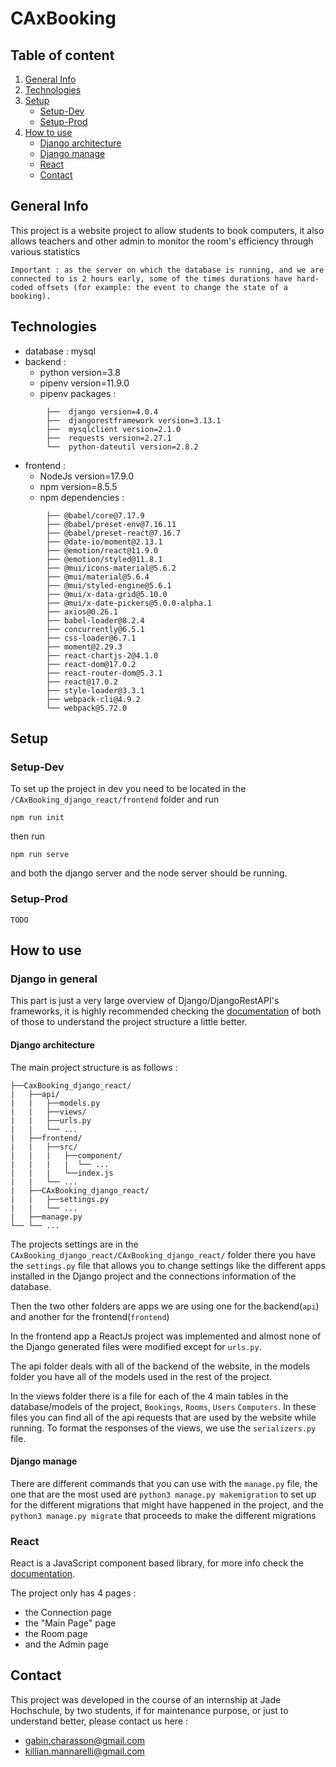 # CAxBooking




## Table of content
1. [General Info](#general-info)
2. [Technologies](#technologies)
3. [Setup](#setup)
    - [Setup-Dev](#setup-dev)
    - [Setup-Prod](#setup-prod)
4. [How to use](#how-to-use)
    - [Django architecture](#django-architecture)
    - [Django manage](#django-manage)
    - [React](#react)
    - [Contact](#contact)


## General Info
This project is a website project to allow students to book computers, it also allows teachers and other admin to monitor the room's efficiency through various statistics

    Important : as the server on which the database is running, and we are connected to is 2 hours early, some of the times durations have hard-coded offsets (for example: the event to change the state of a booking).

## Technologies

- database : mysql 
- backend : 
    - python version=3.8
    - pipenv version=11.9.0
    - pipenv packages :
```
        ├──  django version=4.0.4 
        ├──  djangorestframework version=3.13.1
        ├──  mysqlclient version=2.1.0
        ├──  requests version=2.27.1
        └──  python-dateutil version=2.8.2 
```

- frontend :
    - NodeJs version=17.9.0
    - npm version=8.5.5
    - npm dependencies :        
```    
        ├── @babel/core@7.17.9
        ├── @babel/preset-env@7.16.11
        ├── @babel/preset-react@7.16.7
        ├── @date-io/moment@2.13.1
        ├── @emotion/react@11.9.0
        ├── @emotion/styled@11.8.1
        ├── @mui/icons-material@5.6.2
        ├── @mui/material@5.6.4
        ├── @mui/styled-engine@5.6.1
        ├── @mui/x-data-grid@5.10.0
        ├── @mui/x-date-pickers@5.0.0-alpha.1
        ├── axios@0.26.1
        ├── babel-loader@8.2.4
        ├── concurrently@6.5.1
        ├── css-loader@6.7.1
        ├── moment@2.29.3
        ├── react-chartjs-2@4.1.0
        ├── react-dom@17.0.2
        ├── react-router-dom@5.3.1
        ├── react@17.0.2
        ├── style-loader@3.3.1
        ├── webpack-cli@4.9.2    
        └── webpack@5.72.0
```

## Setup

### Setup-Dev

To set up the project in dev you need to be located in the `/CAxBooking_django_react/frontend` folder and run

```
npm run init
```
then run 
```
npm run serve
```
and both the django server and the node server should be running. 

### Setup-Prod 
`TODO`

## How to use 

### Django in general

This part is just a very large overview of Django/DjangoRestAPI's frameworks, it is highly recommended checking the [documentation](https://docs.djangoproject.com/en/4.0/) of both of those to understand the project structure a little better.

#### Django architecture

The main project structure is as follows :
```
├──CaxBooking_django_react/
|   ├──api/
|   |   ├──models.py
|   |   ├──views/
|   |   ├──urls.py
|   |   └── ...
|   ├──frontend/
|   |   ├──src/
|   |   |   ├──component/
|   |   |   |  └── ...
|   |   |   └──index.js
|   |   └── ...
|   ├──CAxBooking_django_react/
|   |   ├──settings.py
|   |   └── ...
|   ├──manage.py
└── └── ... 
```

The projects settings are in the `CAxBooking_django_react/CAxBooking_django_react/` folder there you have the `settings.py` file that allows you to change settings like the different apps installed in the Django project and the connections information of the database.

Then the two other folders are apps we are using one for the backend(`api`) and another for the frontend(`frontend`)

In the frontend app a ReactJs project was implemented and almost none of the Django generated files were modified except for `urls.py`.

The api folder deals with all of the backend of the website, in the models folder you have all of the models used in the rest of the project.

In the views folder there is a file for each of the 4 main tables in the database/models of the project, `Bookings`, `Rooms`, `Users` `Computers`. 
In these files you can find all of the api requests that are used by the website while running.
To format the responses of the views, we use the `serializers.py` file.

#### Django manage

There are different commands that you can use with the `manage.py` file, the one that are the most used are `python3 manage.py makemigration` to set up for the different migrations that might have happened in the project, and the `python3 manage.py migrate` that proceeds to make the different migrations

### React  
React is a JavaScript component based library, for more info check the [documentation](https://reactjs.org/docs/getting-started.html).

The project only has 4 pages :

* the Connection page
* the "Main Page" page
* the Room page
* and the Admin page

## Contact
This project was developed in the course of an internship at Jade Hochschule, by two students, if for maintenance purpose, or just to understand better, please contact us here :
 - gabin.charasson@gmail.com
 - killian.mannarelli@gmail.com


